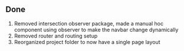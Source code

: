 ## Done

1. Removed intersection observer package, made a manual hoc component using observer to make the navbar change dynamically
2. Removed router and routing setup
3. Reorganized project folder to now have a single page layout
